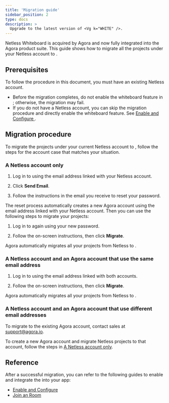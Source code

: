 ```yaml
---
title: 'Migration guide'
sidebar_position: 2
type: docs
description: >
  Upgrade to the latest version of <Vg k="WHITE" />.
---
```


Netless Whiteboard is acquired by Agora and now fully integrated into the Agora product suite. This guide shows how to migrate all the projects under your Netless account to <Vg k="CONSOLE" />. 

## Prerequisites

To follow the procedure in this document, you must have an existing Netless account.


- Before the migration completes, do not enable the whiteboard feature in <Vg k="CONSOLE" />; otherwise, the migration may fail.
- If you do not have a Netless account, you can skip the migration procedure and directly enable the whiteboard feature. See [Enable and Configure <Vg k="WHITE" />](../get-started/enable-whiteboard).

## Migration procedure

To migrate the projects under your current Netless account to <Vg k="CONSOLE" />, follow the steps for the account case that matches your situation.

<a name="netlessaccount"></a>
### A Netless account only

  1. Log in to <Link to="{{Global.AGORA_CONSOLE_URL}}"><Vg k="CONSOLE" /></Link> using the email address linked with your Netless account.

  2. Click **Send Email**. 

  3. Follow the instructions in the email you receive to reset your password. 

The reset process automatically creates a new Agora account using the email address linked with your Netless account. Then you can use the following steps to migrate your projects:

  1. Log in to <Link to="{{Global.AGORA_CONSOLE_URL}}"><Vg k="CONSOLE" /></Link> again using your new password.

  2. Follow the on-screen instructions, then click **Migrate**. 

 Agora automatically migrates all your projects from Netless to <Vg k="CONSOLE" />.

### A Netless account and an Agora account that use the same email address

  1. Log in to <Link to="{{Global.AGORA_CONSOLE_URL}}"><Vg k="CONSOLE" /></Link> using the email address linked with both accounts.

  2. Follow the on-screen instructions, then click **Migrate**. 

Agora automatically migrates all your projects from Netless to <Vg k="CONSOLE" />.


### A Netless account and an Agora account that use different email addresses

To migrate to the existing Agora account, contact sales at support@agora.io.

To create a new Agora account and migrate Netless projects to that account, follow the steps in <a href="#netlessaccount">A Netless account only</a>.

## Reference

After a successful migration, you can refer to the following guides to enable and integrate the <Vg k="WHITE" /> into your app:

- [Enable and Configure <Vg k="WHITE" />](../get-started/enable-whiteboard) 
- [Join an <Vg k="WHITE" /> Room](../get-started/get-started-sdk)
